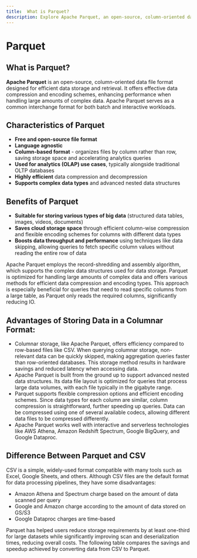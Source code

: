 ```yaml
---
title:  What is Parquet?
description: Explore Apache Parquet, an open-source, column-oriented data file format designed for efficient storage and retrieval of complex data. Understand its characteristics, benefits, and advantages, including language agnosticism, column-based organization, efficiency in compression and decompression, and support for complex data types and nested structures. Learn how Parquet is suitable for analytics (OLAP) use cases, saves cloud storage space, boosts data throughput, and supports various big data types. Discover the advantages of storing data in a columnar format, highlighting efficiency, support for advanced nested structures, flexible compression options, and compatibility with interactive and serverless technologies. Differentiate between Parquet and CSV, emphasizing Parquet's reduction in storage requirements, improved query speed, and cost savings.
---
```


# Parquet

## What is Parquet?

**Apache Parquet** is an open-source, column-oriented data file format designed for efficient data storage and retrieval. It offers effective data compression and encoding schemes, enhancing performance when handling large amounts of complex data. Apache Parquet serves as a common interchange format for both batch and interactive workloads.

## Characteristics of Parquet

- **Free and open-source file format**
- **Language agnostic**
- **Column-based format** - organizes files by column rather than row, saving storage space and accelerating analytics queries
- **Used for analytics (OLAP) use cases**, typically alongside traditional OLTP databases
- **Highly efficient** data compression and decompression
- **Supports complex data types** and advanced nested data structures

## Benefits of Parquet

- **Suitable for storing various types of big data** (structured data tables, images, videos, documents)
- **Saves cloud storage space** through efficient column-wise compression and flexible encoding schemes for columns with different data types
- **Boosts data throughput and performance** using techniques like data skipping, allowing queries to fetch specific column values without reading the entire row of data

Apache Parquet employs the record-shredding and assembly algorithm, which supports the complex data structures used for data storage. Parquet is optimized for handling large amounts of complex data and offers various methods for efficient data compression and encoding types. This approach is especially beneficial for queries that need to read specific columns from a large table, as Parquet only reads the required columns, significantly reducing IO.

## Advantages of Storing Data in a Columnar Format:

- Columnar storage, like Apache Parquet, offers efficiency compared to row-based files like CSV. When querying columnar storage, non-relevant data can be quickly skipped, making aggregation queries faster than row-oriented databases. This storage method results in hardware savings and reduced latency when accessing data.
- Apache Parquet is built from the ground up to support advanced nested data structures. Its data file layout is optimized for queries that process large data volumes, with each file typically in the gigabyte range.
- Parquet supports flexible compression options and efficient encoding schemes. Since data types for each column are similar, column compression is straightforward, further speeding up queries. Data can be compressed using one of several available codecs, allowing different data files to be compressed differently.
- Apache Parquet works well with interactive and serverless technologies like AWS Athena, Amazon Redshift Spectrum, Google BigQuery, and Google Dataproc.

## Difference Between Parquet and CSV

CSV is a simple, widely-used format compatible with many tools such as Excel, Google Sheets, and others. Although CSV files are the default format for data processing pipelines, they have some disadvantages:

- Amazon Athena and Spectrum charge based on the amount of data scanned per query
- Google and Amazon charge according to the amount of data stored on GS/S3
- Google Dataproc charges are time-based

Parquet has helped users reduce storage requirements by at least one-third for large datasets while significantly improving scan and deserialization times, reducing overall costs. The following table compares the savings and speedup achieved by converting data from CSV to Parquet.
